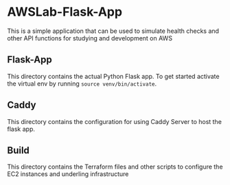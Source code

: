 # AWSLab-Flask-App

This is a simple application that can be used to simulate health checks and other API functions for studying and development on AWS

## Flask-App

This directory contains the actual Python Flask app. To get started activate the virtual env by running `source venv/bin/activate`. 

## Caddy 

This directory contains the configuration for using Caddy Server to host the flask app. 

## Build

This directory contains the Terraform files and other scripts to configure the EC2 instances and underling infrastructure

 

